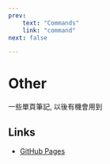 ```yaml
---
prev: 
    text: "Commands"
    link: "command"
next: false

---
```

# Other
一些單頁筆記, 以後有機會用到

## Links
- [GitHub Pages](Github-Pages.md)

